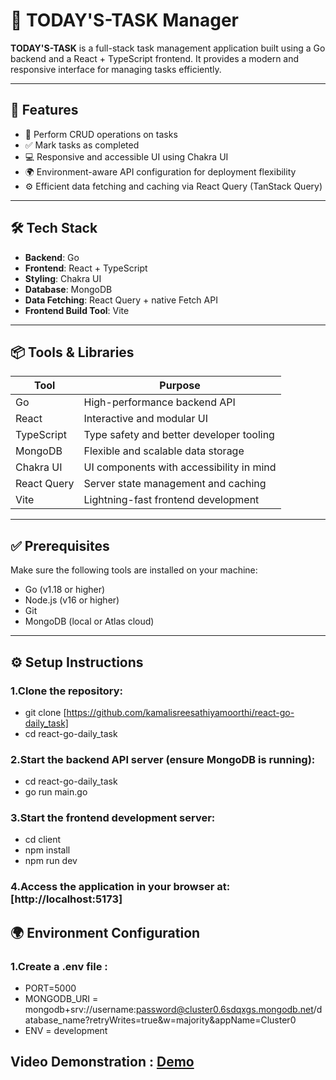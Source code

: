 # 📅 TODAY'S-TASK Manager

**TODAY'S-TASK** is a full-stack task management application built using a Go backend and a React + TypeScript frontend. It provides a modern and responsive interface for managing tasks efficiently.

---

## 🚀 Features

- 📝 Perform CRUD operations on tasks
- ✅ Mark tasks as completed
- 💻 Responsive and accessible UI using Chakra UI
- 🌍 Environment-aware API configuration for deployment flexibility
- ⚙️ Efficient data fetching and caching via React Query (TanStack Query)

---

## 🛠️ Tech Stack

- **Backend**: Go
- **Frontend**: React + TypeScript
- **Styling**: Chakra UI
- **Database**: MongoDB
- **Data Fetching**: React Query + native Fetch API
- **Frontend Build Tool**: Vite

---

## 📦 Tools & Libraries

| Tool           | Purpose                                         |
|----------------|-------------------------------------------------|
| Go             | High-performance backend API                    |
| React          | Interactive and modular UI                      |
| TypeScript     | Type safety and better developer tooling        |
| MongoDB        | Flexible and scalable data storage              |
| Chakra UI      | UI components with accessibility in mind        |
| React Query    | Server state management and caching             |
| Vite           | Lightning-fast frontend development             |

---

## ✅ Prerequisites

Make sure the following tools are installed on your machine:

- Go (v1.18 or higher)
- Node.js (v16 or higher)
- Git
- MongoDB (local or Atlas cloud)

---

## ⚙️ Setup Instructions

### 1.Clone the repository:

- git clone [https://github.com/kamalisreesathiyamoorthi/react-go-daily_task]
- cd react-go-daily_task 

### 2.Start the backend API server (ensure MongoDB is running):

- cd react-go-daily_task
- go run main.go

### 3.Start the frontend development server:

- cd client
- npm install
- npm run dev

### 4.Access the application in your browser at: [http://localhost:5173]

## 🌍 Environment Configuration

### 1.Create a .env file :

- PORT=5000
- MONGODB_URI = mongodb+srv://username:password@cluster0.6sdqxgs.mongodb.net/database_name?retryWrites=true&w=majority&appName=Cluster0
- ENV = development

## Video Demonstration : [Demo](https://drive.google.com/file/d/1d5KhNRTq9wJhX4zR11w50PgLr7SmBJa-/view?usp=sharing)

